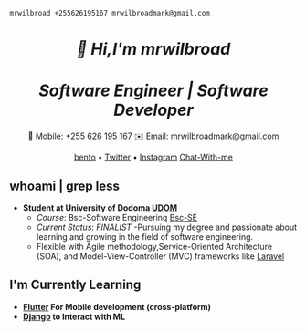 ```shell
mrwilbroad +255626195167 mrwilbroadmark@gmail.com
```


<h1 align="center">
  <i>👋 Hi,I'm mrwilbroad</i>
</h1>
<h1 align="center">
  <i>Software Engineer | Software Developer</i>
</h1>
<p align="center">
  📱 Mobile: +255 626 195 167
  ✉️ Email: mrwilbroadmark@gmail.com
</p>
<p align="center">
  <a target="_blank" href="https://bento.me/mrwilbroad">bento</a> •
  <a target="_blank" href="https://twitter.com/mrwilbroad">Twitter</a> •
  <a target="_blank"  href="https://www.instagram.com/mrwilbroad/">Instagram</a>
  <a target="_blank" href="https://wa.me/message/5WMX3BOXXAPZB1">Chat-With-me</a>
</p>

## whoami | grep less
- **Student at University of Dodoma [UDOM](https://www.udom.ac.tz/)**
  - *Course*: Bsc-Software Engineering [Bsc-SE](https://www.udom.ac.tz/programme/view?id=VDBSclBRPT0=)
  - *Current Status*: *FINALIST* -Pursuing my degree and passionate about learning and growing in the field of software engineering.
  - Flexible with Agile methodology,Service-Oriented Architecture (SOA), and Model-View-Controller (MVC) frameworks like [Laravel](https://laravel.com/)

## I'm Currently Learning
-  **[Flutter](https://flutter.dev/) For Mobile development (cross-platform)**
-  **[Django](https://www.djangoproject.com/) to Interact with ML**


